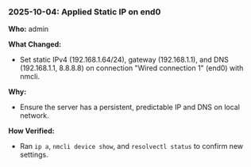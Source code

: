 ### 2025-10-04: Applied Static IP on end0

**Who:** admin

**What Changed:**
- Set static IPv4 (192.168.1.64/24), gateway (192.168.1.1), and DNS (192.168.1.1, 8.8.8.8) on connection "Wired connection 1" (end0) with nmcli.

**Why:**
- Ensure the server has a persistent, predictable IP and DNS on local network.

**How Verified:**
- Ran `ip a`, `nmcli device show`, and `resolvectl status` to confirm new settings.
